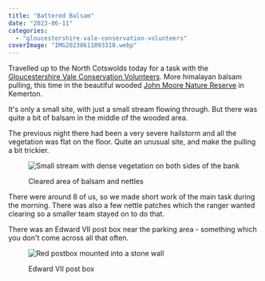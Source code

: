```yaml
---
title: "Battered Balsam"
date: "2023-06-11"
categories: 
  - "gloucestershire-vale-conservation-volunteers"
coverImage: "IMG20230611093310.webp"
---
```


Travelled up to the North Cotswolds today for a task with the [Gloucestershire Vale Conservation Volunteers](http://www.gvcv.org.uk/). More himalayan balsam pulling, this time in the beautiful wooded [John Moore Nature Reserve](http://www.kemerton.org/wildlife_sites_john_moore.htm) in Kemerton.

It's only a small site, with just a small stream flowing through. But there was quite a bit of balsam in the middle of the wooded area.

The previous night there had been a very severe hailstorm and all the vegetation was flat on the floor. Quite an unusual site, and make the pulling a bit trickier.

<figure>

![Small stream with dense vegetation on both sides of the bank](images/IMG20230611112547-1024x768.webp)

<figcaption>

Cleared area of balsam and nettles

</figcaption>

</figure>

There were around 8 of us, so we made short work of the main task during the morning. There was also a few nettle patches which the ranger wanted clearing so a smaller team stayed on to do that.

There was an Edward VII post box near the parking area - something which you don't come across all that often.

<figure>

![Red postbox mounted into a stone wall](images/IMG20230611092946-628x1024.webp)

<figcaption>

Edward VII post box

</figcaption>

</figure>
